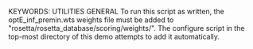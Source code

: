 KEYWORDS: UTILITIES GENERAL
To run this script as written, the optE_inf_premin.wts weights file must be
added to "rosetta/rosetta_database/scoring/weights/". The configure script in
the top-most directory of this demo attempts to add it automatically.
